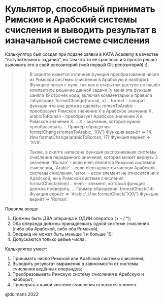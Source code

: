 # Кульлятор, способный принимать Римские и Арабский системы счисления и выводить результат в изначальной системе счисления
Калькулятор был создал при подаче заявки в KATA Academy в качестве "вступительного задания", но там что то не срослось и я просто решил выложить его в свой репозиторий (мой первый Git-репозиторий) :)

>> В скрипте имеется отличная функция преобразования чисел из Римской системы счисления в Арабскую и наоборот. Функцию писал с нуля, так как в открытом доступе не нашёл компактное решение данной задачи (у меня эта функция заняла 19 строчек кода, включая комментарии и правила табуляции):
> formatChange(format, x)
..
format - говорит функции что она должна сделать:
romanToArabic - преобразует Римское значение X в Арабское значение X,
arabicToRoman - преобразует Арабское значение X в Римское значение X.
..
X - значение, которое нужно преобразовать.
..
Пример обращения: formatChange(romanToArabic, 'XIV')
Функция вернёт => 14.
Или formatChange(arabicToRoman, 17)
Функция вернёт => 'XVII'.


>> Также, в скипте написана функция распознавания системы счисления переданного значения, которая может вернуть 3 значения: 'Roman' - если elem является Римской системой счисления, 'Arabic' - если elem является числом Арабской системы счисления, 'error' - если элемент не относится ни к Арабской, ни к Римской системе счисления:
> formatCheck(elem)
..
elem - элемент, который функция должна проверить.
..
Пример обращения: formatCheck(14)
Функция вернёт => 'Arabic'.
Или formatCheck('XXV')
Функция вернёт => 'Roman'.



Правила ввода:
1. Должны быть ДВА операнда и ОДИН оператор (+ - / *);
2. Оба операнда должны принадлежать одной системе счисления (либо оба Арабской, либо оба Римской);
3. Операнд не может быть меньше 1 и больше 10;
4. Допускаются только целые числа.

Калькулятор умеет:
1. Принимать число Римской или Арабской системы счисления;
2. Выводить результат выражения в зависимости от системы счисления ведённых операндов;
3. Преобразовывать Римскую систему счисления в Арабскую и наоборот;
4. Проверять к какой системе счисления относится элемент.

@dulmans 2022